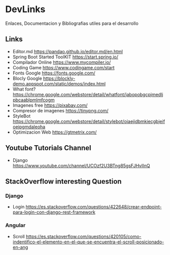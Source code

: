 # DevLinks
Enlaces, Documentacion y Bibliografias utiles para el desarrollo

## Links
- Editor.md https://pandao.github.io/editor.md/en.html
- Spring Boot Started ToolKIT https://start.spring.io/
- Compilador Online https://www.mycompiler.io/
- Coding Game https://www.codingame.com/start
- Fonts Google https://fonts.google.com/
- Blocly Google https://blockly-demo.appspot.com/static/demos/index.html
- What font? https://chrome.google.com/webstore/detail/whatfont/jabopobgcpjmedljpbcaablpmlmfcogm
- Imagenes free https://pixabay.com/
- Compresor de imagenes https://tinypng.com/
- StyleBot https://chrome.google.com/webstore/detail/stylebot/oiaejidbmkiecgbjeifoejpgmdaleoha
- Optimizacion Web https://gtmetrix.com/

## Youtube Tutorials Channel
- Django https://www.youtube.com/channel/UCOzf2U3BTng85gsFJHvIInQ

## StackOverflow interesting Question 
### Django
- Login https://es.stackoverflow.com/questions/422648/crear-endpoint-para-login-con-django-rest-framework
### Angular
- Scroll https://es.stackoverflow.com/questions/420105/como-indentifico-el-elemento-en-el-que-se-encuentra-el-scroll-posicionado-en-ang
